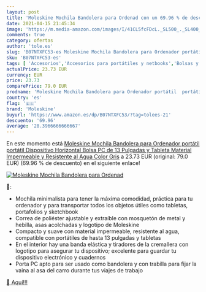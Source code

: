 ```yaml
---
layout: post
title: 'Moleskine Mochila Bandolera para Ordenad con un 69.96 % de descuento'
date: 2021-04-15 21:45:34
image: 'https://m.media-amazon.com/images/I/41CL5fcFDcL._SL500_._SL400_.jpg'
comments: true
category: ofertas
author: 'tole.es'
slug: 'B07NTXFC53-es Moleskine Mochila Bandolera para Ordenador portátil...'
sku: 'B07NTXFC53-es'
tags: [ 'Accesorios','Accesorios para portátiles y netbooks','Bolsas y fundas para portátiles y netbooks','Informática','Mochilas para portátiles y netbooks','mochila','moleskine', ]
actualPrice: 23.73 EUR
currency: EUR
price: 23.73
comparePrice: 79.0 EUR
prodname: 'Moleskine Mochila Bandolera para Ordenador portátil  portátil  Dispositivo Horizontal  Bolsa PC de 13 Pulgadas y Tableta  Material Impermeable y Resistente al Agua  Color Gris'
country: 'es'
flag: '🇪🇸'
brand: 'Moleskine'
buyurl: 'https://www.amazon.es/dp/B07NTXFC53/?tag=tolees-21'
descuento: '69.96'
average: '28.3966666666667'
---
```


En este momento está [Moleskine Mochila Bandolera para Ordenador portátil  portátil  Dispositivo Horizontal  Bolsa PC de 13 Pulgadas y Tableta  Material Impermeable y Resistente al Agua  Color Gris](https://www.amazon.es/dp/B07NTXFC53/?tag=tolees-21) a 23.73 EUR (original: 79.0 EUR) (69.96 %  de descuento) en el siguiente enlace!

[![Moleskine Mochila Bandolera para Ordenad](https://m.media-amazon.com/images/I/41CL5fcFDcL._SL500_._SL400_.jpg)](https://www.amazon.es/dp/B07NTXFC53/?tag=tolees-21)

🔎:

- Mochila minimalista para tener la máxima comodidad, práctica para tu ordenador y para transportar todos los objetos útiles como tabletas, portafolios y sketchbook
- Correa de poliéster ajustable y extraíble con mosquetón de metal y hebilla, asas acolchadas y logotipo de Moleskine
- Compacto y suave con material impermeable, resistente al agua, compatible con portátiles de hasta 13 pulgadas y tabletas
- En el interior hay una banda elástica y tiradores de la cremallera con logotipo para asegurar tu dispositivo; excelente para guardar tu dispositivo electrónico y cuadernos
- Porta PC apto para ser usado como bandolera y con trabilla para fijar la vaina al asa del carro durante tus viajes de trabajo

[🛒 Aquí!!!](https://www.amazon.es/dp/B07NTXFC53/?tag=tolees-21)
